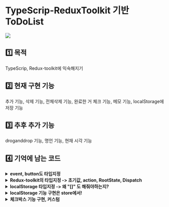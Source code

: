# TypeScrip-ReduxToolkit 기반 ToDoList

<img src="https://user-images.githubusercontent.com/78889402/193385840-70c28aaa-1c9b-4512-8180-a86594c764ea.mov">



## 1️⃣ 목적
TypeScrip, Redux-toolkit에 익숙해지기

## 2️⃣ 현재 구현 기능
추가 기능, 삭제 기능, 전체삭제 기능, 완료한 거 체크 기능, 메모 기능, localStorage에 저장 기능

## 3️⃣ 추후 추가 기능
droganddrop 기능, 명언 기능, 현재 시각 기능

## 4️⃣ 기억에 남는 코드
<details>
<summary><b>event, button도 타입지정</b></summary>
<div markdown="1">

```javascript
function onSubmit(e: React.FormEvent<HTMLFormElement>) {
  e.preventDefault();
  dispatch(add(text));
  setText("");
}

function onChange(e: React.ChangeEvent<HTMLInputElement>) {
  setText(e.target.value);
}
```

</div>
</details>


<details>
<summary><b>Redux-toolkit의 타입지정 -> 초기값, action, RootState, Dispatch</b></summary>
<div markdown="1">

```javascript
// 초기값 타입지정
export interface ToDoType {
  text: string;
  id: number;
  completed: boolean;
}

const initialState: ToDoType[] = JSON.parse(
  localStorage.getItem("toDos") || "{}"
);

// action 타입지정
action: PayloadAction<string>
action: PayloadAction<{ id: number; completed: boolean }

// RootState는 store에서
export type RootState = ReturnType<typeof store.getState>;
```

</div>
</details>

<details>
<summary><b>localStorage 타입지정 -> 왜 "[]" 도 해줘야하는지?</b></summary>
<div markdown="1">

- JSON.parse의 타입은 string에 의존한다.
- 그러나 로컬스토리지 리턴 타입은 `string|null` 이다. 그러므로 둘 다 있어야한다.
- 내가 데이터를 선언하고, 내가 컴포넌트를 렌더할 때까지 그것의 값은 `null` 이다. 그리고 그 다음 getItem을 하니 그때 값을 얻는거고 그리고나서 `string` 이 되는거다.


```javascript
const initialState: MemoType = JSON.parse(
  localStorage.getItem("toDoMemo") || "[]"
);

```

</div>
</details>


<details>
<summary><b>localStorage 기능 구현은 store에서!</b></summary>
<div markdown="1">

처음에는 store에서 하는지 몰랐다. 생각해보니 초기값부터 로컬스토리지에 저장해줘야 할 것 같았고 store에서 했더니 됐다.


</div>
</details>


<details>
<summary><b>체크박스 기능 구현, 커스텀</b></summary>
<div markdown="1">

```javascript
// 기능 구현
changeComplete(
  state,
  action: PayloadAction<{ id: number; completed: boolean }>
) {
  const index = state.findIndex((todo) => todo.id === action.payload.id);
  state[index].completed = action.payload.completed;
  localStorage.setItem("toDos", JSON.stringify(state));
}

// 커스텀
<label
  className={`${
    completed === true
      ? "border-[1px] after:content-['✔'] text-[9px]"
      : "border-[1px]"
     }
     inline-block mt-[14px] ml-[8px] w-[17px] h-[17px] border-[#797C84] `}
>
   <input
      className="hidden"
      type="checkbox"
      checked={completed}
      onChange={handleCompleteClick}
    />
</label>
```



</div>
</details>
